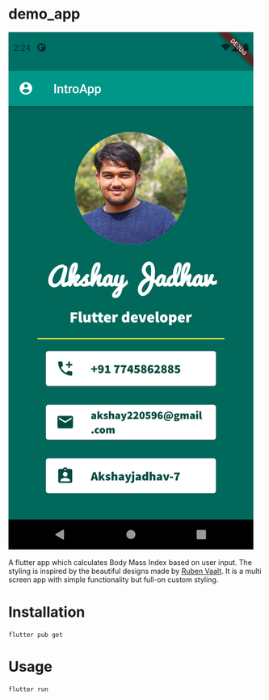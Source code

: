 # demo_app




![News app flutter](https://github.com/Akshayjadhav-7/demo_app/blob/master/images/2.png)


A flutter app which calculates Body Mass Index based on user input. The styling is inspired by the beautiful designs made by [Ruben Vaalt](https://dribbble.com/shots/4585382-Simple-BMI-Calculator). It is a multi screen app with simple functionality but full-on custom styling.

# Installation

```
flutter pub get
```
# Usage

```
flutter run
```